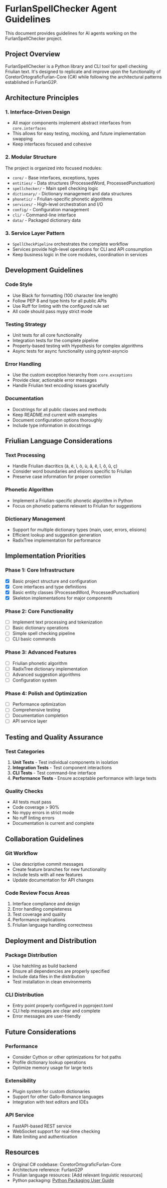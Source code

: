 # FurlanSpellChecker Agent Guidelines

This document provides guidelines for AI agents working on the FurlanSpellChecker project.

## Project Overview

FurlanSpellChecker is a Python library and CLI tool for spell checking Friulian text. It's designed to replicate and improve upon the functionality of CoretorOrtograficFurlan-Core (C#) while following the architectural patterns established in FurlanG2P.

## Architecture Principles

### 1. Interface-Driven Design
- All major components implement abstract interfaces from `core.interfaces`
- This allows for easy testing, mocking, and future implementation swapping
- Keep interfaces focused and cohesive

### 2. Modular Structure
The project is organized into focused modules:
- `core/` - Base interfaces, exceptions, types
- `entities/` - Data structures (ProcessedWord, ProcessedPunctuation)
- `spellchecker/` - Main spell checking logic
- `dictionary/` - Dictionary management and data structures
- `phonetic/` - Friulian-specific phonetic algorithms
- `services/` - High-level orchestration and I/O
- `config/` - Configuration management
- `cli/` - Command-line interface
- `data/` - Packaged dictionary data

### 3. Service Layer Pattern
- `SpellCheckPipeline` orchestrates the complete workflow
- Services provide high-level operations for CLI and API consumption
- Keep business logic in the core modules, coordination in services

## Development Guidelines

### Code Style
- Use Black for formatting (100 character line length)
- Follow PEP 8 and type hints for all public APIs
- Use Ruff for linting with the configured rule set
- All code should pass mypy strict mode

### Testing Strategy
- Unit tests for all core functionality
- Integration tests for the complete pipeline
- Property-based testing with Hypothesis for complex algorithms
- Async tests for async functionality using pytest-asyncio

### Error Handling
- Use the custom exception hierarchy from `core.exceptions`
- Provide clear, actionable error messages
- Handle Friulian text encoding issues gracefully

### Documentation
- Docstrings for all public classes and methods
- Keep README.md current with examples
- Document configuration options thoroughly
- Include type information in docstrings

## Friulian Language Considerations

### Text Processing
- Handle Friulian diacritics (à, è, ì, ò, ù, â, ê, î, ô, û, ç)
- Consider word boundaries and elisions specific to Friulian
- Preserve case information for proper correction

### Phonetic Algorithm
- Implement a Friulian-specific phonetic algorithm in Python
- Focus on phonetic patterns relevant to Friulian for suggestions

### Dictionary Management
- Support for multiple dictionary types (main, user, errors, elisions)
- Efficient lookup and suggestion generation
- RadixTree implementation for performance

## Implementation Priorities

### Phase 1: Core Infrastructure
- [x] Basic project structure and configuration
- [x] Core interfaces and type definitions
- [x] Basic entity classes (ProcessedWord, ProcessedPunctuation)
- [x] Skeleton implementations for major components

### Phase 2: Core Functionality
- [ ] Implement text processing and tokenization
- [ ] Basic dictionary operations
- [ ] Simple spell checking pipeline
- [ ] CLI basic commands

### Phase 3: Advanced Features
- [ ] Friulian phonetic algorithm
- [ ] RadixTree dictionary implementation
- [ ] Advanced suggestion algorithms
- [ ] Configuration system

### Phase 4: Polish and Optimization
- [ ] Performance optimization
- [ ] Comprehensive testing
- [ ] Documentation completion
- [ ] API service layer

## Testing and Quality Assurance

### Test Categories
1. **Unit Tests** - Test individual components in isolation
2. **Integration Tests** - Test component interactions
3. **CLI Tests** - Test command-line interface
4. **Performance Tests** - Ensure acceptable performance with large texts

### Quality Checks
- All tests must pass
- Code coverage > 90%
- No mypy errors in strict mode
- No ruff linting errors
- Documentation is current and complete

## Collaboration Guidelines

### Git Workflow
- Use descriptive commit messages
- Create feature branches for new functionality
- Include tests with all new features
- Update documentation for API changes

### Code Review Focus Areas
1. Interface compliance and design
2. Error handling completeness
3. Test coverage and quality
4. Performance implications
5. Friulian language handling correctness

## Deployment and Distribution

### Package Distribution
- Use hatchling as build backend
- Ensure all dependencies are properly specified
- Include data files in the distribution
- Test installation in clean environments

### CLI Distribution
- Entry point properly configured in pyproject.toml
- CLI help messages are clear and complete
- Error messages are user-friendly

## Future Considerations

### Performance
- Consider Cython or other optimizations for hot paths
- Profile dictionary lookup operations
- Optimize memory usage for large texts

### Extensibility
- Plugin system for custom dictionaries
- Support for other Gallo-Romance languages
- Integration with text editors and IDEs

### API Service
- FastAPI-based REST service
- WebSocket support for real-time checking
- Rate limiting and authentication

## Resources

- Original C# codebase: CoretorOrtograficFurlan-Core
- Architecture reference: FurlanG2P
- Friulian language resources: [Add relevant linguistic resources]
- Python packaging: [Python Packaging User Guide](https://packaging.python.org/)